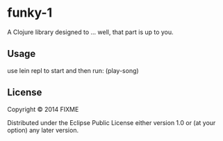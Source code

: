 # funky-1

A Clojure library designed to ... well, that part is up to you.

## Usage

use lein repl to start and then run:
(play-song)

## License

Copyright © 2014 FIXME

Distributed under the Eclipse Public License either version 1.0 or (at
your option) any later version.

